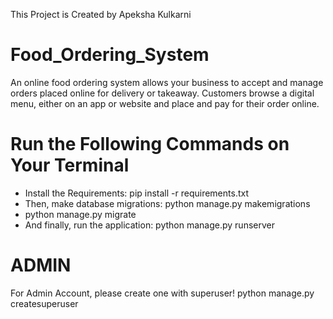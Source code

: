 This Project is Created by Apeksha Kulkarni
# Food_Ordering_System
An online food ordering system allows your business to accept and manage orders placed online for delivery or takeaway. Customers browse a digital menu, either on an app or website and place and pay for their order online.


# Run the Following Commands on Your Terminal
- Install the Requirements: pip install -r requirements.txt
- Then, make database migrations: python manage.py makemigrations
- python manage.py migrate
- And finally, run the application: python manage.py runserver

# ADMIN 
For Admin Account, please create one with superuser!
python manage.py createsuperuser
